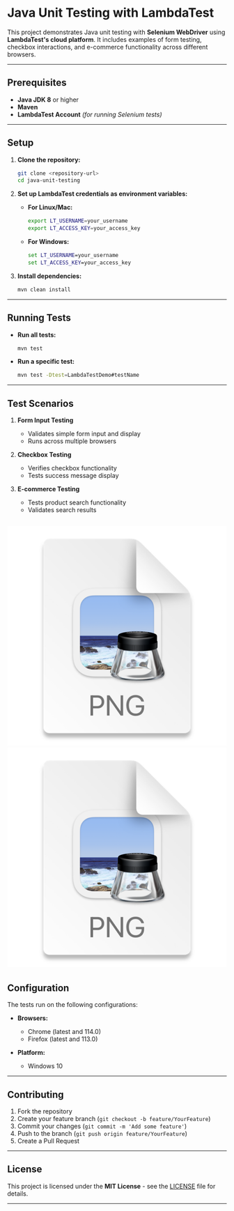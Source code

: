 # **Java Unit Testing with LambdaTest**

This project demonstrates Java unit testing with **Selenium WebDriver** using **LambdaTest's cloud platform**. It includes examples of form testing, checkbox interactions, and e-commerce functionality across different browsers.

---

## **Prerequisites**

- **Java JDK 8** or higher
- **Maven**
- **LambdaTest Account** *(for running Selenium tests)*

---

## **Setup**

1. **Clone the repository:**

   ```bash
   git clone <repository-url>
   cd java-unit-testing
   ```

2. **Set up LambdaTest credentials as environment variables:**

    - **For Linux/Mac:**
      ```bash
      export LT_USERNAME=your_username
      export LT_ACCESS_KEY=your_access_key
      ```

    - **For Windows:**
      ```cmd
      set LT_USERNAME=your_username
      set LT_ACCESS_KEY=your_access_key
      ```

3. **Install dependencies:**

   ```bash
   mvn clean install
   ```

---

## **Running Tests**

- **Run all tests:**

  ```bash
  mvn test
  ```

- **Run a specific test:**

  ```bash
  mvn test -Dtest=LambdaTestDemo#testName
  ```

---

## **Test Scenarios**

1. **Form Input Testing**
    - Validates simple form input and display
    - Runs across multiple browsers

2. **Checkbox Testing**
    - Verifies checkbox functionality
    - Tests success message display

3. **E-commerce Testing**
    - Tests product search functionality
    - Validates search results

![img.png](unit_tests.png)
![img.png](lambdatest_automation.png)
---

## **Configuration**

The tests run on the following configurations:

- **Browsers:**
    - Chrome (latest and 114.0)
    - Firefox (latest and 113.0)

- **Platform:**
    - Windows 10

---

## **Contributing**

1. Fork the repository
2. Create your feature branch (`git checkout -b feature/YourFeature`)
3. Commit your changes (`git commit -m 'Add some feature'`)
4. Push to the branch (`git push origin feature/YourFeature`)
5. Create a Pull Request

---

## **License**

This project is licensed under the **MIT License** - see the [LICENSE](LICENSE) file for details.

---
